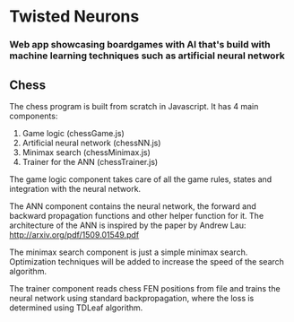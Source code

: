 # Twisted Neurons

### Web app showcasing boardgames with AI that's build with machine learning techniques such as artificial neural network

## Chess

The chess program is built from scratch in Javascript. It has 4 main components:
1. Game logic (chessGame.js)
2. Artificial neural network (chessNN.js)
3. Minimax search (chessMinimax.js)
4. Trainer for the ANN (chessTrainer.js)

The game logic component takes care of all the game rules, states and integration with the neural network.

The ANN component contains the neural network, the forward and backward propagation functions and other helper function for it. The architecture of the ANN is inspired by the paper by Andrew Lau: http://arxiv.org/pdf/1509.01549.pdf

The minimax search component is just a simple minimax search. Optimization techniques will be added to increase the speed of the search algorithm.

The trainer component reads chess FEN positions from file and trains the neural network using standard backpropagation, where the loss is determined using TDLeaf algorithm.


